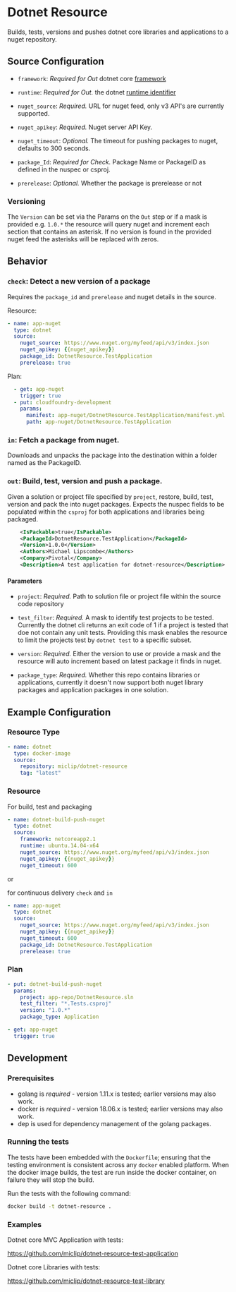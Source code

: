 # Dotnet Resource

Builds, tests, versions and pushes dotnet core libraries and applications to a nuget repository.

## Source Configuration

* `framework`: *Required for Out* dotnet core [framework](https://docs.microsoft.com/en-us/dotnet/standard/frameworks)  

* `runtime`: *Required for Out.* the dotnet [runtime identifier](https://docs.microsoft.com/en-us/dotnet/core/rid-catalog)

* `nuget_source`: *Required.* URL for nuget feed, only v3 API's are currently supported.

* `nuget_apikey`: *Required.* Nuget server API Key.

* `nuget_timeout`: *Optional.* The timeout for pushing packages to nuget, defaults to 300 seconds.

* `package_Id`: *Required for Check.* Package Name or PackageID as defined in the nuspec or csproj.

* `prerelease`: *Optional.* Whether the package is prerelease or not

### Versioning

The `Version` can be set via the Params on the `Out` step or if a mask is provided e.g. `1.0.*` the resource will query nuget and increment each section that contains an asterisk. If no version is found in the provided nuget feed the asterisks will be replaced with zeros.

## Behavior

### `check`: Detect a new version of a package

Requires the `package_id` and `prerelease` and nuget details in the source. 

Resource:
```yml
- name: app-nuget
  type: dotnet
  source:
    nuget_source: https://www.nuget.org/myfeed/api/v3/index.json
    nuget_apikey: {{nuget_apikey}}
    package_id: DotnetResource.TestApplication
    prerelease: true
```
Plan:
```yml
  - get: app-nuget
    trigger: true
  - put: cloudfoundry-development
    params:
      manifest: app-nuget/DotnetResource.TestApplication/manifest.yml
      path: app-nuget/DotnetResource.TestApplication
```

### `in`: Fetch a package from nuget.

Downloads and unpacks the package into the destination within a folder named as the PackageID.

### `out`: Build, test, version and push a package.

Given a solution or project file specified by `project`, restore, build, test, version and pack the into nuget packages. Expects the nuspec fields to be populated within the `csproj` for both applications and libraries being packaged.

```xml
    <IsPackable>true</IsPackable>
    <PackageId>DotnetResource.TestApplication</PackageId>
    <Version>1.0.0</Version>
    <Authors>Michael Lipscombe</Authors>
    <Company>Pivotal</Company>
    <Description>A test application for dotnet-resource</Description>
```

#### Parameters

* `project`: *Required.* Path to solution file or project file within the source code repository

* `test_filter`: *Required.* A mask to identify test projects to be tested. Currently the dotnet cli returns an exit code of 1 if a project is tested that doe not contain any unit tests. Providing this mask enables the resource to limit the projects test by `dotnet test` to a specific subset. 

* `version`: *Required.* Either the version to use or provide a mask and the resource will auto increment based on latest package it finds in nuget. 

* `package_type`: *Required.* Whether this repo contains libraries or applications, currently it doesn't now support both nuget library packages and application packages in one solution.

## Example Configuration

### Resource Type

``` yaml
- name: dotnet
  type: docker-image
  source:
    repository: miclip/dotnet-resource
    tag: "latest"
```

### Resource

For build, test and packaging

``` yaml
- name: dotnet-build-push-nuget
  type: dotnet 
  source:
    framework: netcoreapp2.1
    runtime: ubuntu.14.04-x64
    nuget_source: https://www.nuget.org/myfeed/api/v3/index.json
    nuget_apikey: {{nuget_apikey}}
    nuget_timeout: 600
```

or 

for continuous delivery `check` and `in` 

``` yaml
- name: app-nuget
  type: dotnet
  source:
    nuget_source: https://www.nuget.org/myfeed/api/v3/index.json
    nuget_apikey: {{nuget_apikey}}
    nuget_timeout: 600
    package_id: DotnetResource.TestApplication
    prerelease: true
```

### Plan

``` yaml
- put: dotnet-build-push-nuget
  params:
    project: app-repo/DotnetResource.sln
    test_filter: "*.Tests.csproj"
    version: "1.0.*"
    package_type: Application
```

``` yaml
- get: app-nuget
  trigger: true
```

## Development

### Prerequisites

* golang is *required* - version 1.11.x is tested; earlier versions may also
  work.
* docker is *required* - version 18.06.x is tested; earlier versions may also
  work.
* dep is used for dependency management of the golang packages.

### Running the tests

The tests have been embedded with the `Dockerfile`; ensuring that the testing
environment is consistent across any `docker` enabled platform. When the docker
image builds, the test are run inside the docker container, on failure they
will stop the build.

Run the tests with the following command:

```sh
docker build -t dotnet-resource .
```

### Examples 

Dotnet core MVC Application with tests:

https://github.com/miclip/dotnet-resource-test-application

Dotnet core Libraries with tests: 

https://github.com/miclip/dotnet-resource-test-library